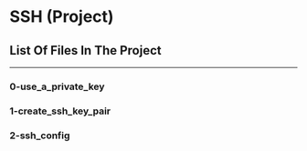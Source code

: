 # SSH (Project)

## List Of Files In The Project
------

### 0-use_a_private_key

### 1-create_ssh_key_pair

### 2-ssh_config

###  
